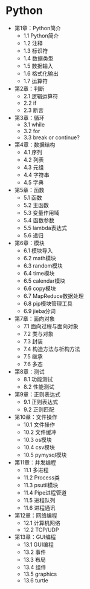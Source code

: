 # Python

- 第1章：Python简介
    - 1.1 Python简介
    - 1.2 注释
    - 1.3 标识符
    - 1.4 数据类型
    - 1.5 数据输入
    - 1.6 格式化输出
    - 1.7 运算符
- 第2章：判断
    - 2.1 逻辑运算符
    - 2.2 if
    - 2.3 断言 
- 第3章：循环
    - 3.1 while
    - 3.2 for
    - 3.3 break or continue? 
- 第4章：数据结构
    - 4.1 序列
    - 4.2 列表
    - 4.3 元组
    - 4.4 字符串
    - 4.5 字典
- 第5章：函数
    - 5.1 函数
    - 5.2 主函数
    - 5.3 变量作用域
    - 5.4 函数参数
    - 5.5 lambda表达式
    - 5.6 递归
- 第6章：模块
    - 6.1 模块导入
    - 6.2 math模块
    - 6.3 random模块
    - 6.4 time模块
    - 6.5 calendar模块
    - 6.6 copy模块
    - 6.7 MapReduce数据处理
    - 6.8 pip模块管理工具
    - 6.9 jieba分词
- 第7章：面向对象
    - 7.1 面向过程与面向对象
    - 7.2 类与对象
    - 7.3 封装
    - 7.4 构造方法与析构方法
    - 7.5 继承
    - 7.6 多态
- 第8章：测试
    - 8.1 功能测试
    - 8.2 性能测试
- 第9章：正则表达式
    - 9.1 正则表达式
    - 9.2 正则匹配
- 第10章：文件操作
    - 10.1 文件操作
    - 10.2 文件缓冲 
    - 10.3 os模块
    - 10.4 csv模块
    - 10.5 pymysql模块
- 第11章：并发编程
    - 11.1 多进程
    - 11.2 Process类
    - 11.3 psutil模块
    - 11.4 Pipe进程管道
    - 11.5 进程队列
    - 11.6 进程通讯
- 第12章：网络编程
    - 12.1 计算机网络
    - 12.2 TCP/UDP
- 第13章：GUI编程
    - 13.1 GUI编程
    - 13.2 事件
    - 13.3 布局
    - 13.4 组件
    - 13.5 graphics
    - 13.6 turtle
